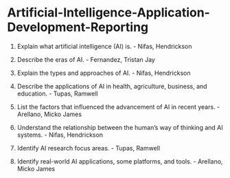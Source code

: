 # Artificial-Intelligence-Application-Development-Reporting

1. Explain what artificial intelligence (AI) is. - Nifas, Hendrickson 

2. Describe the eras of AI. - Fernandez, Tristan Jay

3. Explain the types and approaches of AI. - Nifas, Hendrickson 

4. Describe the applications of AI in health, agriculture, business, and education. - Tupas, Ramwell 

5. List the factors that influenced the advancement of AI in recent years. - Arellano, Micko James

6. Understand the relationship between the human’s way of thinking and AI systems. - Nifas, Hendrickson

7. Identify AI research focus areas. - Tupas, Ramwell

8. Identify real-world AI applications, some platforms, and tools. - Arellano, Micko James
